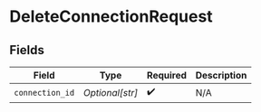 # DeleteConnectionRequest


## Fields

| Field              | Type               | Required           | Description        |
| ------------------ | ------------------ | ------------------ | ------------------ |
| `connection_id`    | *Optional[str]*    | :heavy_check_mark: | N/A                |